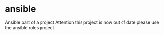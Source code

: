 # ansible
Ansible part of a project
Attention this project is now out of date please use the ansible roles project
